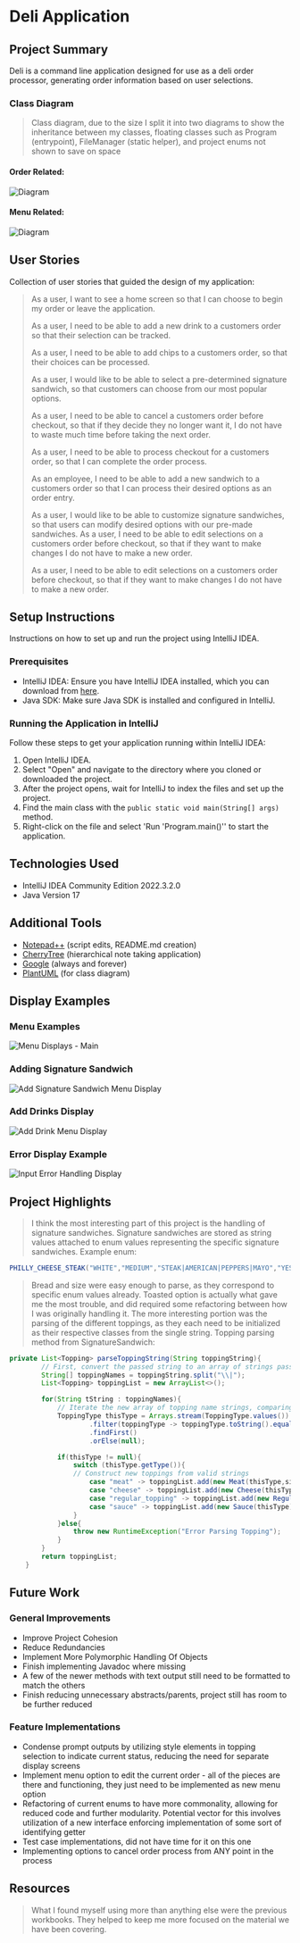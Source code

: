 # Deli Application

## Project Summary

Deli is a command line application designed for use as a deli order processor, generating order information based on user selections.

### Class Diagram

> Class diagram, due to the size I split it into two diagrams to show the inheritance between my classes, floating classes such as Program (entrypoint), FileManager (static helper), and project enums not shown to save on space

#### Order Related:

![Diagram](https://www.plantuml.com/plantuml/png/VPHTRjim383VTGgzBTcG2nZ5K6mTjW8RMYov06CngJ1PCaIv-nbszuanNSjAuJwu8lcHuW-LMqeGqz0vfTGRVOSdwr6t3eYGrEM_teCtFstxfFyghNVw617CuNUFZJw4lhV-pCB5b4QP6ltLKheHy_kBpT8X02KqZVuGWaFmMVrEdp49HfjjxSS05O0SjkgVcdApPmzfY5WbwQ73HkzJp3ZJ2ewK8hH9ZtuIYMb98jUmsIvAcc_vZkV1GIoTfdA5hHth-nuZTdRewWXa_t2Q-RiQiipb6qBA_hFYunCYuKArXw5TQXwYmIYz2No-JzXDStgO56F7mPWNpSRcJwDVvDoXvs3DTOKpihYNIuEZmz9Q5PvPwnF64xIexpzZUemsdsGo8l9eJ1YEhkQ_0EKeYr5cEVCIdNKakldIOeFkelK_9AkJW-SGfTnFlr84AljiUnAmpMSUIuqMRoYYWsI39tPJe_FDRbVqgT6MDAYh5hsEZNcogNAOaUaDh5Fran5y4eIgLfwHwIp4k6Hig5YnoyglH93DPKi52y2xlc9Ma_ms8_FcP6lNE-pG9rANyjS1wSyQL3TJu7dvIhggV1NblrlqXd-0_mC0)

#### Menu Related:

![Diagram](https://www.plantuml.com/plantuml/png/XLHTZjD037wVK_YDm2eNY5PeqL917wgkrEK0iudR7IdnXB435CJTwJYfguGW-ZAElyy_dpsT1nQVPEXQvzmR-8Z7G0XrwvcHNI31TFGrmlOJoXV6jAL-4FZb0ExWX7AG5EYapg89tBV-l4DcVy8AHkojKkj8nv2wnqWIQC1_SIlu5aCpHdYgiTsd_uUynDYY9_VREUqRzgd1j4CQjCyIOlwkHhVcJlXrG9OFJVCSrLiePIlOAMqqnyxx54Xoidql8H8N5xDxp7KgqEF--Vt8j0PfA6vAp6zvsT05-9H2ZGQQd9qFDAd9Jl_2admjCA4Zibv_XQ-x-kofQJ5TuaeunjHvsLnKZGgBg8SD-6giv7fAiUlpRRW3nXPhEOIVAY2VDm6NEMz-IF9iV03RosBe4oJdtbQiBhrjnierx6F2UOwRVklXuAdv7khNMHSsjaCuaPSXuMn-LleQd96hVSk-QOBybJx3zezAs7gzFw-XPwTBko_B-JOg20pUsRupGOq9K7cho5HpwLuCNl7HDCPiBEiS4pSdBKEDxsQYtfNbxF5GMjUts249E_qz83Nv1Ve3)

## User Stories

Collection of user stories that guided the design of my application:

> As a user, I want to see a home screen so that I can choose to begin my order or leave the application.
>
>As a user, I need to be able to add a new drink to a customers order so that their selection can be tracked.
>
>As a user, I need to be able to add chips to a customers order, so that their choices can be processed.
>
>As a user, I would like to be able to select a pre-determined signature sandwich, so that customers can choose from our most popular options.
>
>As a user, I need to be able to cancel a customers order before checkout, so that if they decide they no longer want it, I do not have to waste much time before taking the next order.
>
>As a user, I need to be able to process checkout for a customers order, so that I can complete the order process.
>
>As an employee, I need to be able to add a new sandwich to a customers order so that I can process their desired options as an order entry.
>
>As a user, I would like to be able to customize signature sandwiches, so that users can modify desired options with our pre-made sandwiches.
>As a user, I need to be able to edit selections on a customers order before checkout, so that if they want to make changes I do not have to make a new order.
>
>As a user, I need to be able to edit selections on a customers order before checkout, so that if they want to make changes I do not have to make a new order.

## Setup Instructions

Instructions on how to set up and run the project using IntelliJ IDEA.

### Prerequisites

- IntelliJ IDEA: Ensure you have IntelliJ IDEA installed, which you can download from [here](https://www.jetbrains.com/idea/download/).
- Java SDK: Make sure Java SDK is installed and configured in IntelliJ.

### Running the Application in IntelliJ

Follow these steps to get your application running within IntelliJ IDEA:

1. Open IntelliJ IDEA.
2. Select "Open" and navigate to the directory where you cloned or downloaded the project.
3. After the project opens, wait for IntelliJ to index the files and set up the project.
4. Find the main class with the `public static void main(String[] args)` method.
5. Right-click on the file and select 'Run 'Program.main()'' to start the application.

## Technologies Used

- IntelliJ IDEA Community Edition 2022.3.2.0
- Java Version 17

## Additional Tools

- [Notepad++](https://notepad-plus-plus.org/) (script edits, README.md creation)
- [CherryTree](https://www.giuspen.net/cherrytree/) (hierarchical note taking application)
- [Google](https://www.google.com/) (always and forever)
- [PlantUML](https://www.plantuml.com/) (for class diagram)

## Display Examples

### Menu Examples

![Menu Displays - Main](https://github.com/cpyup/deli/blob/main/screenshots/menus.png?raw=true)

### Adding Signature Sandwich

![Add Signature Sandwich Menu Display](https://github.com/cpyup/deli/blob/main/screenshots/signature_menu.png?raw=true)

### Add Drinks Display

![Add Drink Menu Display](https://github.com/cpyup/deli/blob/main/screenshots/add_drinks.png?raw=true)

### Error Display Example

![Input Error Handling Display](https://github.com/cpyup/deli/blob/main/screenshots/error_examples.png?raw=true)


## Project Highlights

> I think the most interesting part of this project is the handling of signature sandwiches. Signature sandwiches are stored as string values attached to enum values representing the specific signature sandwiches. Example enum:

```java
PHILLY_CHEESE_STEAK("WHITE","MEDIUM","STEAK|AMERICAN|PEPPERS|MAYO","YES");
```

> Bread and size were easy enough to parse, as they correspond to specific enum values already. Toasted option is actually what gave me the most trouble, and did required some refactoring between how I was originally handling it. The more interesting portion was the parsing of the different toppings, as they each need to be initialized as their respective classes from the single string. Topping parsing method from SignatureSandwich:

```java
private List<Topping> parseToppingString(String toppingString){
        // First, convert the passed string to an array of strings passed on separator
        String[] toppingNames = toppingString.split("\\|");
        List<Topping> toppingList = new ArrayList<>();

        for(String tString : toppingNames){
            // Iterate the new array of topping name strings, comparing each name to the ToppingType enum values 
            ToppingType thisType = Arrays.stream(ToppingType.values())
                    .filter(toppingType -> toppingType.toString().equalsIgnoreCase(tString))
                    .findFirst()
                    .orElse(null);

            if(thisType != null){
                switch (thisType.getType()){
                // Construct new toppings from valid strings
                    case "meat" -> toppingList.add(new Meat(thisType,size));
                    case "cheese" -> toppingList.add(new Cheese(thisType,size));
                    case "regular_topping" -> toppingList.add(new RegularTopping(thisType));
                    case "sauce" -> toppingList.add(new Sauce(thisType));
                }
            }else{
                throw new RuntimeException("Error Parsing Topping");
            }
        }
        return toppingList;
    }
```

## Future Work

### General Improvements

 - Improve Project Cohesion
 - Reduce Redundancies
 - Implement More Polymorphic Handling Of Objects
 - Finish implementing Javadoc where missing
 - A few of the newer methods with text output still need to be formatted to match the others
 - Finish reducing unnecessary abstracts/parents, project still has room to be further reduced 
 
### Feature Implementations

 - Condense prompt outputs by utilizing style elements in topping selection to indicate current status, reducing the need for separate display screens
 - Implement menu option to edit the current order - all of the pieces are there and functioning, they just need to be implemented as new menu option
- Refactoring of current enums to have more commonality, allowing for reduced code and further modularity. Potential vector for this involves utilization of a new interface enforcing implementation of some sort of identifying getter
- Test case implementations, did not have time for it on this one
- Implementing options to cancel order process from ANY point in the process

## Resources

> What I found myself using more than anything else were the previous workbooks. They helped to keep me more focused on the material we have been covering. 